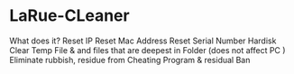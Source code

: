 # LaRue-CLeaner
What does it? Reset IP Reset Mac Address Reset Serial Number Hardisk Clear Temp File &amp; and files that are deepest in Folder (does not affect PC ) Eliminate rubbish, residue from Cheating Program &amp; residual Ban

